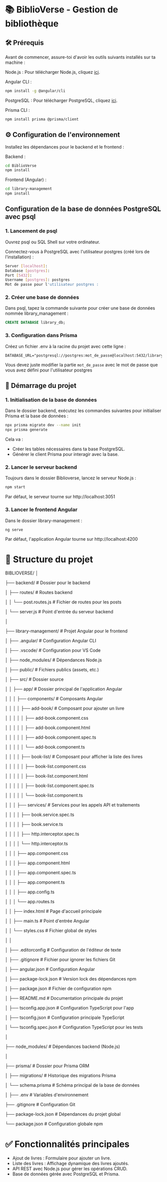 # 📚 BiblioVerse - Gestion de bibliothèque

## 🛠️ Prérequis
Avant de commencer, assure-toi d'avoir les outils suivants installés sur ta machine :

Node.js : Pour télécharger Node.js, cliquez [ici](https://nodejs.org/).

Angular CLI : 
```bash 
npm install -g @angular/cli 
```

PostgreSQL : Pour télécharger PostgreSQL, cliquez [ici](https://www.postgresql.org/download/).

Prisma CLI : 
```bash 
npm install prisma @prisma/client
```

## ⚙️ Configuration de l'environnement
Installez les dépendances pour le backend et le frontend :

Backend :

```bash 
cd BiblioVerse
npm install
```
Frontend (Angular) :

```bash
cd library-management
npm install
```

## Configuration de la base de données PostgreSQL avec psql
### 1. Lancement de psql

Ouvrez psql ou SQL Shell sur votre ordinateur.

Connectez-vous à PostgreSQL avec l'utilisateur postgres (créé lors de l'installation) :
```bash
Server [localhost]:
Database [postgres]:
Port [5432]:
Username [postgres]: postgres
Mot de passe pour l'utilisateur postgres :
```

### 2. Créer une base de données

Dans psql, tapez la commande suivante pour créer une base de données nommée library_management :
```sql
CREATE DATABASE library_db;
```

### 3. Configuration dans Prisma
Créez un fichier .env à la racine du projet avec cette ligne :
```env
DATABASE_URL="postgresql://postgres:mot_de_passe@localhost:5432/library_management"
```
Vous devez juste modifier la partie ```mot_de_passe``` avec le mot de passe que vous avez défini pour l'utilisateur postgres

## 🚀 Démarrage du projet
### 1. Initialisation de la base de données
Dans le dossier backend, exécutez les commandes suivantes pour initialiser Prisma et la base de données :
```bash
npx prisma migrate dev --name init
npx prisma generate
```
Cela va :

- Créer les tables nécessaires dans ta base PostgreSQL.
- Générer le client Prisma pour interagir avec la base.

### 2. Lancer le serveur backend
Toujours dans le dossier Biblioverse, lancez le serveur Node.js :
```bash
npm start
```
Par défaut, le serveur tourne sur http://localhost:3051

### 3. Lancer le frontend Angular
Dans le dossier library-management :
```bash
ng serve
```
Par défaut, l'application Angular tourne sur http://localhost:4200

# 📁 Structure du projet
BIBLIOVERSE/
│

├── backend/                      # Dossier pour le backend

│   ├── routes/                   # Routes backend

│   │   └── post.routes.js        # Fichier de routes pour les posts

│   └── server.js                 # Point d'entrée du serveur backend

│

├── library-management/           # Projet Angular pour le frontend

│   ├── .angular/                 # Configuration Angular CLI

│   ├── .vscode/                  # Configuration pour VS Code

│   ├── node_modules/             # Dépendances Node.js

│   ├── public/                   # Fichiers publics (assets, etc.)

│   ├── src/                      # Dossier source

│   │   ├── app/                  # Dossier principal de l'application Angular

│   │   │   ├── components/       # Composants Angular

│   │   │   │   ├── add-book/     # Composant pour ajouter un livre

│   │   │   │   │   ├── add-book.component.css

│   │   │   │   │   ├── add-book.component.html

│   │   │   │   │   ├── add-book.component.spec.ts

│   │   │   │   │   └── add-book.component.ts

│   │   │   │   ├── book-list/    # Composant pour afficher la liste des livres

│   │   │   │   │   ├── book-list.component.css

│   │   │   │   │   ├── book-list.component.html

│   │   │   │   │   ├── book-list.component.spec.ts

│   │   │   │   │   └── book-list.component.ts

│   │   │   ├── services/         # Services pour les appels API et traitements

│   │   │   │   ├── book.service.spec.ts

│   │   │   │   ├── book.service.ts

│   │   │   │   ├── http.interceptor.spec.ts

│   │   │   │   └── http.interceptor.ts

│   │   │   ├── app.component.css

│   │   │   ├── app.component.html

│   │   │   ├── app.component.spec.ts

│   │   │   ├── app.component.ts

│   │   │   ├── app.config.ts

│   │   │   └── app.routes.ts

│   │   ├── index.html            # Page d'accueil principale

│   │   ├── main.ts               # Point d'entrée Angular

│   │   └── styles.css            # Fichier global de styles

│   │

│   ├── .editorconfig             # Configuration de l'éditeur de texte

│   ├── .gitignore                # Fichier pour ignorer les fichiers Git

│   ├── angular.json              # Configuration Angular

│   ├── package-lock.json         # Version lock des dépendances npm

│   ├── package.json              # Fichier de configuration npm

│   ├── README.md                 # Documentation principale du projet

│   ├── tsconfig.app.json         # Configuration TypeScript pour l'app

│   ├── tsconfig.json             # Configuration principale TypeScript

│   └── tsconfig.spec.json        # Configuration TypeScript pour les tests

│

├── node_modules/                 # Dépendances backend (Node.js)

│

├── prisma/                       # Dossier pour Prisma ORM

│   ├── migrations/               # Historique des migrations Prisma

│   └── schema.prisma             # Schéma principal de la base de données

│
├── .env                          # Variables d'environnement

├── .gitignore                    # Configuration Git

├── package-lock.json             # Dépendances du projet global

└── package.json                  # Configuration globale npm

# ✅ Fonctionnalités principales
- Ajout de livres : Formulaire pour ajouter un livre.
- Liste des livres : Affichage dynamique des livres ajoutés.
- API REST avec Node.js pour gérer les opérations CRUD.
- Base de données gérée avec PostgreSQL et Prisma.
